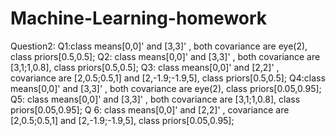 # Machine-Learning-homework
Question2: 
Q1:class means[0,0]' and [3,3]' , both covariance are eye(2), class priors[0.5,0.5]; 
Q2: class means[0,0]' and [3,3]' , both covariance are [3,1;1,0.8], class priors[0.5,0.5]; 
Q3: class means[0,0]' and [2,2]' , covariance are [2,0.5;0.5,1] and [2,-1.9;-1.9,5], class priors[0.5,0.5]; 
Q4:class means[0,0]' and [3,3]' , both covariance are eye(2), class priors[0.05,0.95]; 
Q5: class means[0,0]' and [3,3]' , both covariance are [3,1;1,0.8], class priors[0.05,0.95]; Q
6: class means[0,0]' and [2,2]' , covariance are [2,0.5;0.5,1] and [2,-1.9;-1.9,5], class priors[0.05,0.95];
